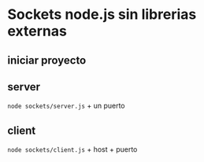 # Sockets node.js sin librerias externas

## iniciar proyecto

## server
``` node sockets/server.js ``` + un puerto
## client
``` node sockets/client.js ``` + host + puerto